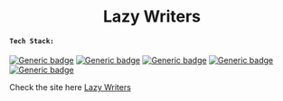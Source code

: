 <h1 align='center'>Lazy Writers</h1>

#### `Tech Stack:`

[![Generic badge](https://img.shields.io/badge/Node.js-%3E%3D10-green)](https://shields.io/)  [![Generic badge](https://img.shields.io/badge/Express.js-%3E%3D4-blue)](https://shields.io/)  [![Generic badge](https://img.shields.io/badge/passport-google-oauth20-%3E%3D2-tomato)](https://shields.io/)  [![Generic badge](https://img.shields.io/badge/express--handlebars-%3E%3D5-yellow)](https://shields.io/)  [![Generic badge](https://img.shields.io/badge/multer-%3E%3D1-brown)](https://shields.io/)  


Check the site here [Lazy Writers](https://lazy-writers.herokuapp.com/)

